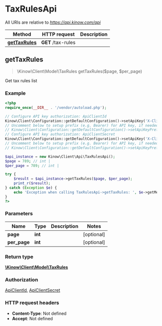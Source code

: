 # TaxRulesApi

All URIs are relative to *https://api.kinow.com/api*

Method | HTTP request | Description
------------- | ------------- | -------------
[**getTaxRules**](#getTaxRules) | **GET** /tax-rules | 


## **getTaxRules**
> \Kinow\Client\Model\TaxRules getTaxRules($page, $per_page)



Get tax rules list

### Example
```php
<?php
require_once(__DIR__ . '/vendor/autoload.php');

// Configure API key authorization: ApiClientId
Kinow\Client\Configuration::getDefaultConfiguration()->setApiKey('X-Client-Id', 'YOUR_API_KEY');
// Uncomment below to setup prefix (e.g. Bearer) for API key, if needed
// Kinow\Client\Configuration::getDefaultConfiguration()->setApiKeyPrefix('X-Client-Id', 'Bearer');
// Configure API key authorization: ApiClientSecret
Kinow\Client\Configuration::getDefaultConfiguration()->setApiKey('X-Client-Secret', 'YOUR_API_KEY');
// Uncomment below to setup prefix (e.g. Bearer) for API key, if needed
// Kinow\Client\Configuration::getDefaultConfiguration()->setApiKeyPrefix('X-Client-Secret', 'Bearer');

$api_instance = new Kinow\Client\Api\TaxRulesApi();
$page = 789; // int | 
$per_page = 789; // int | 

try {
    $result = $api_instance->getTaxRules($page, $per_page);
    print_r($result);
} catch (Exception $e) {
    echo 'Exception when calling TaxRulesApi->getTaxRules: ', $e->getMessage(), PHP_EOL;
}
?>
```

### Parameters

Name | Type | Description  | Notes
------------- | ------------- | ------------- | -------------
 **page** | **int**|  | [optional]
 **per_page** | **int**|  | [optional]

### Return type

[**\Kinow\Client\Model\TaxRules**](#TaxRules)

### Authorization

[ApiClientId](#ApiClientId), [ApiClientSecret](#ApiClientSecret)

### HTTP request headers

 - **Content-Type**: Not defined
 - **Accept**: Not defined

